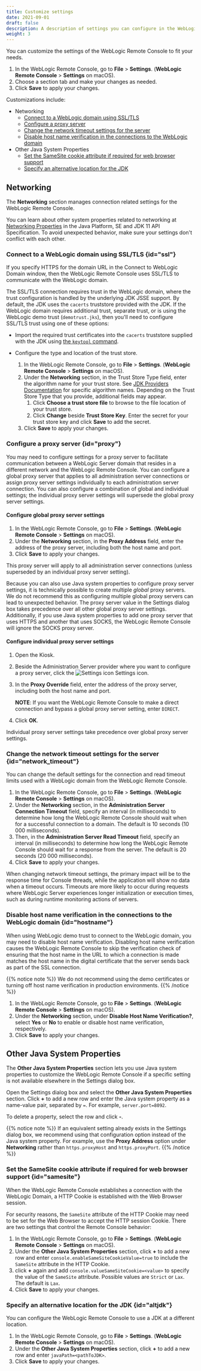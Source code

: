 ```yaml
---
title: Customize settings
date: 2021-09-01
draft: false
description: A description of settings you can configure in the WebLogic Remote Console.
weight: 3
---
```

You can customize the settings of the WebLogic Remote Console to fit your needs.

1. In the WebLogic Remote Console, go to **File** > **Settings**. (**WebLogic Remote Console** > **Settings** on macOS).
1. Choose a section tab and make your changes as needed.
1. Click **Save** to apply your changes.

Customizations include:
* Networking
  * [Connect to a WebLogic domain using SSL/TLS ](#ssl)
  * [Configure a proxy server](#proxy)
  * [Change the network timeout settings for the server ](#network_timeout)
  * [Disable host name verification in the connections to the WebLogic domain ](#hostname)
* Other Java System Properties
  * [Set the SameSite cookie attribute if required for web browser support ](#samesite)
  * [Specify an alternative location for the JDK](#altjdk)

## Networking 

The **Networking** section manages connection related settings for the WebLogic Remote Console.

You can learn about other system properties related to networking at [Networking Properties](https://docs.oracle.com/en/java/javase/11/docs/api/java.base/java/net/doc-files/net-properties.html) in the Java Platform, SE and JDK 11 API Specification. To avoid unexpected behavior, make sure your settings don't conflict with each other.

### Connect to a WebLogic domain using SSL/TLS {id="ssl"}

If you specify HTTPS for the domain URL in the Connect to WebLogic Domain window, then the WebLogic Remote Console uses SSL/TLS to communicate with the WebLogic domain.

The SSL/TLS connection requires trust in the WebLogic domain, where the trust configuration is handled by the underlying JDK JSSE support. By default, the JDK uses the `cacerts` truststore provided with the JDK. If the WebLogic domain requires additional trust, separate trust, or is using the WebLogic demo trust (`demotrust.jks`), then you'll need to configure SSL/TLS trust using one of these options:

- Import the required trust certificates into the `cacerts` truststore supplied with the JDK using [the `keytool` command](https://docs.oracle.com/en/java/javase/11/tools/keytool.html).

- Configure the type and location of the trust store.
  1. In the WebLogic Remote Console, go to **File** > **Settings**. (**WebLogic Remote Console** > **Settings** on macOS).
  1. Under the **Networking** section, in the Trust Store Type field, enter the algorithm name for your trust store. See [JDK Providers Documentation](https://docs.oracle.com/en/java/javase/20/security/oracle-providers.html#GUID-FE2D2E28-C991-4EF9-9DBE-2A4982726313) for specific algorithm names. Depending on the Trust Store Type that you provide, additional fields may appear.
      1. Click **Choose a trust store file** to browse to the file location of your trust store.
      1. Click **Change** beside **Trust Store Key**. Enter the secret for your trust store key and click **Save** to add the secret.
  1. Click **Save** to apply your changes.

### Configure a proxy server {id="proxy"}

You may need to configure settings for a proxy server to facilitate communication between a WebLogic Server domain that resides in a different network and the WebLogic Remote Console. You can configure a global proxy server that applies to all administration server connections or assign proxy server settings individually to each administration server connection. You can also configure a combination of global and individual settings; the individual proxy server settings will supersede the global proxy server settings.

#### Configure global proxy server settings

1. In the WebLogic Remote Console, go to **File** > **Settings**. (**WebLogic Remote Console** > **Settings** on macOS).
1. Under the **Networking** section, in the **Proxy Address** field, enter the address of the proxy server, including both the host name and port. 
1. Click **Save** to apply your changes.

This proxy server will apply to all administration server connections (unless superseded by an individual proxy server setting).

Because you can also use Java system properties to configure proxy server settings, it is technically possible to create multiple *global* proxy servers. We do not recommend this as configuring multiple global proxy servers can lead to unexpected behavior. The proxy server value in the Settings dialog box takes precedence over all other global proxy server settings. Additionally, if you use Java system properties to add one proxy server that uses HTTPS and another that uses SOCKS, the WebLogic Remote Console will ignore the SOCKS proxy server.

#### Configure individual proxy server settings

1. Open the Kiosk.
1. Beside the Administration Server provider where you want to configure a proxy server, click the ![Settings icon](/weblogic-remote-console/images/icons/data-providers-info-icon-brn_24x24.png) Settings icon.
1. In the **Proxy Override** field, enter the address of the proxy server, including both the host name and port.

    **NOTE**: If you want the WebLogic Remote Console to make a direct connection and bypass a global proxy server setting, enter `DIRECT`.
1. Click **OK**.

Individual proxy server settings take precedence over global proxy server settings.

### Change the network timeout settings for the server {id="network_timeout"}

You can change the default settings for the connection and read timeout limits used with a WebLogic domain from the WebLogic Remote Console.

1. In the WebLogic Remote Console, go to **File** > **Settings**. (**WebLogic Remote Console** > **Settings** on macOS).
1. Under the **Networking** section, in the **Administration Server Connection Timeout** field, specify an interval (in milliseconds) to determine how long the WebLogic Remote Console should wait when for a successful connection to a domain. The default is 10 seconds (10 000 milliseconds).
1. Then, in the **Administration Server Read Timeout** field, specify an interval (in milliseconds) to determine how long the WebLogic Remote Console should wait for a response from the server.  The default is 20 seconds (20 000 milliseconds).
1. Click **Save** to apply your changes.

When changing network timeout settings, the primary impact will be to the response time for Console threads, while the application will show no data when a timeout occurs. Timeouts are more likely to occur during requests where WebLogic Server experiences longer initialization or execution times, such as during runtime monitoring actions of servers.

### Disable host name verification in the connections to the WebLogic domain {id="hostname"}
When using WebLogic demo trust to connect to the WebLogic domain, you may need to disable host name verification. Disabling host name verification causes the WebLogic Remote Console to skip the verification check of ensuring that the host name in the URL to which a connection is made matches the host name in the digital certificate that the server sends back as part of the SSL connection.

{{% notice note %}}
We do not recommend using the demo certificates or turning off host name verification in production environments.
{{% /notice %}}

1. In the WebLogic Remote Console, go to **File** > **Settings**. (**WebLogic Remote Console** > **Settings** on macOS).
1. Under the **Networking** section, under **Disable Host Name Verification?**, select **Yes** or **No** to enable or disable host name verification, respectively.
1. Click **Save** to apply your changes.

## Other Java System Properties

The **Other Java System Properties** section lets you use Java system properties to customize the WebLogic Remote Console if a specific setting is not available elsewhere in the Settings dialog box.

Open the Settings dialog box and select the **Other Java System Properties** section. Click **+** to add a new row and enter the Java system property as a name-value pair, separated by `=`. For example, `server.port=8092`.

To delete a property, select the row and click **-**. 

{{% notice note %}}
If an equivalent setting already exists in the Settings dialog box, we recommend using that configuration option instead of the Java system property. For example, use the **Proxy Address** option under **Networking** rather than `https.proxyHost` and `https.proxyPort`.
{{% /notice %}}

### Set the SameSite cookie attribute if required for web browser support {id="samesite"}
When the WebLogic Remote Console establishes a connection with the WebLogic Domain, a HTTP Cookie is established with the Web Browser session.

For security reasons, the `SameSite` attribute of the HTTP Cookie may need to be set for the Web Browser to accept the HTTP session Cookie. There are two settings that control the Remote Console behavior:

1. In the WebLogic Remote Console, go to **File** > **Settings**. (**WebLogic Remote Console** > **Settings** on macOS).
1. Under the **Other Java System Properties** section, click **+** to add a new row and enter `console.enableSameSiteCookieValue=true` to include the `SameSite` attribute in the HTTP Cookie.
1. click **+** again and add `console.valueSameSiteCookie=<value>` to specify the value of the `SameSite` attribute. Possible values are `Strict` or `Lax`. The default is `Lax`.
1. Click **Save** to apply your changes.

### Specify an alternative location for the JDK {id="altjdk"}

You can configure the WebLogic Remote Console to use a JDK at a different location.

1. In the WebLogic Remote Console, go to **File** > **Settings**. (**WebLogic Remote Console** > **Settings** on macOS).
1. Under the **Other Java System Properties** section, click **+** to add a new row and enter `javaPath=<pathToJDK>`.
1. Click **Save** to apply your changes.